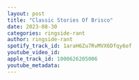 ```yaml
---
layout: post
title: "Classic Stories Of Brisco"
date: 2023-08-30
categories: ringside-rant
author: ringside-rant
spotify_track_id: 1araH6Zu7RvMVX6Dfqy6of
youtube_video_id: 
apple_track_id: 1000626205006
youtube_metadata: 
---
```

